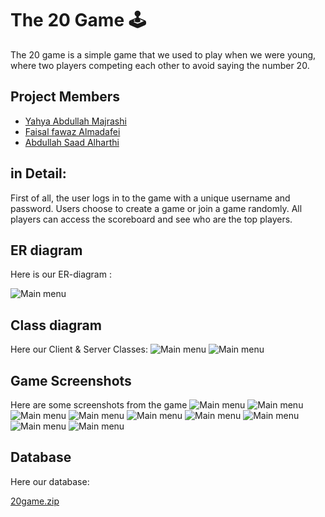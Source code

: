 
# The 20 Game 🕹
The 20 game is a simple game that we used to play when we were young, where two players competing each other to avoid saying the number 20.

  

## Project Members
- [Yahya Abdullah Majrashi](https://github.com/y7ya)
- [Faisal fawaz Almadafei](https://github.com/FaisalAlmadafei)
- [Abdullah Saad Alharthi](https://github.com/abdullahsaad2000)


## in Detail:
First of all, the user logs in to the game with a unique username and password. Users choose to create a game or join a game randomly. All players can access the scoreboard and see who are the top players.

## ER diagram
Here is our ER-diagram :

![Main menu](/images/ER.png)

## Class diagram
Here our Client & Server Classes:
![Main menu](/images/Client.png)
![Main menu](/images/Server.png)

## Game Screenshots
Here are some screenshots from the game
![Main menu](/images/p1.png)
![Main menu](/images/p2.png)
![Main menu](/images/p3.png)
![Main menu](/images/p4.png)
![Main menu](/images/p5.png)
![Main menu](/images/p6.png)
![Main menu](/images/p10.png)
![Main menu](/images/p7.png)
![Main menu](/images/p8.png)


## Database

Here our database:

[20game.zip](https://github.com/y7ya/cpit305-course-project/files/10024776/20game.zip)





